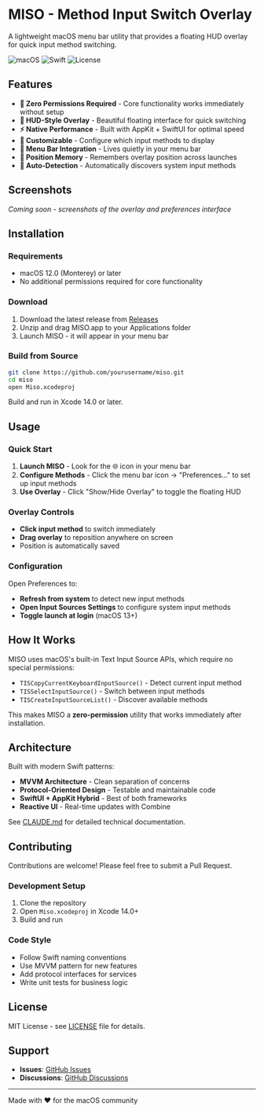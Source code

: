 # MISO - Method Input Switch Overlay

A lightweight macOS menu bar utility that provides a floating HUD overlay for quick input method switching.

![macOS](https://img.shields.io/badge/macOS-12.0+-blue)
![Swift](https://img.shields.io/badge/Swift-5.7+-orange)
![License](https://img.shields.io/badge/License-MIT-green)

## Features

- **🚀 Zero Permissions Required** - Core functionality works immediately without setup
- **🎯 HUD-Style Overlay** - Beautiful floating interface for quick switching
- **⚡ Native Performance** - Built with AppKit + SwiftUI for optimal speed
- **🎨 Customizable** - Configure which input methods to display
- **📱 Menu Bar Integration** - Lives quietly in your menu bar
- **💾 Position Memory** - Remembers overlay position across launches
- **🔄 Auto-Detection** - Automatically discovers system input methods

## Screenshots

*Coming soon - screenshots of the overlay and preferences interface*

## Installation

### Requirements

- macOS 12.0 (Monterey) or later
- No additional permissions required for core functionality

### Download

1. Download the latest release from [Releases](../../releases)
2. Unzip and drag MISO.app to your Applications folder
3. Launch MISO - it will appear in your menu bar

### Build from Source

```bash
git clone https://github.com/yourusername/miso.git
cd miso
open Miso.xcodeproj
```

Build and run in Xcode 14.0 or later.

## Usage

### Quick Start

1. **Launch MISO** - Look for the 🌐 icon in your menu bar
2. **Configure Methods** - Click the menu bar icon → "Preferences..." to set up input methods
3. **Use Overlay** - Click "Show/Hide Overlay" to toggle the floating HUD

### Overlay Controls

- **Click input method** to switch immediately  
- **Drag overlay** to reposition anywhere on screen
- Position is automatically saved

### Configuration

Open Preferences to:
- **Refresh from system** to detect new input methods
- **Open Input Sources Settings** to configure system input methods
- **Toggle launch at login** (macOS 13+)

## How It Works

MISO uses macOS's built-in Text Input Source APIs, which require no special permissions:

- `TISCopyCurrentKeyboardInputSource()` - Detect current input method
- `TISSelectInputSource()` - Switch between input methods
- `TISCreateInputSourceList()` - Discover available methods

This makes MISO a **zero-permission** utility that works immediately after installation.

## Architecture

Built with modern Swift patterns:

- **MVVM Architecture** - Clean separation of concerns
- **Protocol-Oriented Design** - Testable and maintainable code
- **SwiftUI + AppKit Hybrid** - Best of both frameworks
- **Reactive UI** - Real-time updates with Combine

See [CLAUDE.md](CLAUDE.md) for detailed technical documentation.

## Contributing

Contributions are welcome! Please feel free to submit a Pull Request.

### Development Setup

1. Clone the repository
2. Open `Miso.xcodeproj` in Xcode 14.0+
3. Build and run

### Code Style

- Follow Swift naming conventions
- Use MVVM pattern for new features
- Add protocol interfaces for services
- Write unit tests for business logic


## License

MIT License - see [LICENSE](LICENSE) file for details.

## Support

- **Issues**: [GitHub Issues](../../issues)
- **Discussions**: [GitHub Discussions](../../discussions)

---

Made with ❤️ for the macOS community